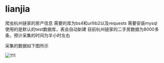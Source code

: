 # lianjia
爬虫杭州链家的房产信息
需要的库为bs4和urllib2以及requests
需要安装mysql 
使用的是默认的test数据库，表会自动新建
目前杭州链家的二手房数据为8000多条，预计采集的时间为半小时左右

采集的数据如下图所示

![111](https://raw.githubusercontent.com/lhtangtao/lianjia/master/img/111.jpg)
